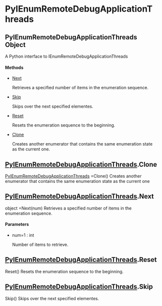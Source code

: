 # PyIEnumRemoteDebugApplicationThreads

## PyIEnumRemoteDebugApplicationThreads Object



A Python interface to IEnumRemoteDebugApplicationThreads

#### Methods


  - [Next](PyIEnumRemoteDebugApplicationThreads.md#pyienumremotedebugapplicationthreadsnext)

    Retrieves a specified number of items in the enumeration sequence\.&nbsp;

  - [Skip](PyIEnumRemoteDebugApplicationThreads.md#pyienumremotedebugapplicationthreadsskip)

    Skips over the next specified elementes\.&nbsp;

  - [Reset](PyIEnumRemoteDebugApplicationThreads.md#pyienumremotedebugapplicationthreadsreset)

    Resets the enumeration sequence to the beginning\.&nbsp;

  - [Clone](PyIEnumRemoteDebugApplicationThreads.md#pyienumremotedebugapplicationthreadsclone)

    Creates another enumerator that contains the same enumeration state as the current one\.&nbsp;

## [PyIEnumRemoteDebugApplicationThreads](#pyienumremotedebugapplicationthreads)\.Clone

[PyIEnumRemoteDebugApplicationThreads](#pyienumremotedebugapplicationthreads) =Clone\(\)
Creates another enumerator that contains the same enumeration state as the current one

## [PyIEnumRemoteDebugApplicationThreads](#pyienumremotedebugapplicationthreads)\.Next



object =Next\(num\)
Retrieves a specified number of items in the enumeration sequence\.

#### Parameters


  - num=1 : int

    Number of items to retrieve\.

## [PyIEnumRemoteDebugApplicationThreads](#pyienumremotedebugapplicationthreads)\.Reset

Reset\(\)
Resets the enumeration sequence to the beginning\.

## [PyIEnumRemoteDebugApplicationThreads](#pyienumremotedebugapplicationthreads)\.Skip

Skip\(\)
Skips over the next specified elementes\.